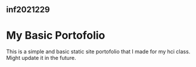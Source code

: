 ## inf2021229
# My Basic Portofolio

This is a simple and basic static site portofolio that I made for my hci class.
Might update it in the future.

